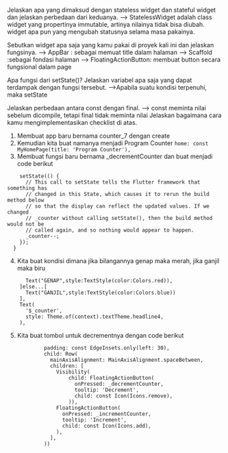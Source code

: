Jelaskan apa yang dimaksud dengan stateless widget dan stateful widget dan jelaskan perbedaan dari keduanya.
--> StatelessWidget adalah class widget yang propertinya immutable, artinya nilainya tidak bisa diubah. widget apa pun yang mengubah statusnya selama masa pakainya.

Sebutkan widget apa saja yang kamu pakai di proyek kali ini dan jelaskan fungsinya.
--> AppBar : sebagai memuat title dalam halaman
--> Scaffold :sebagai fondasi halaman
--> FloatingActionButton: membuat button secara fungsional dalam page

Apa fungsi dari setState()? Jelaskan variabel apa saja yang dapat terdampak dengan fungsi tersebut.
-->Apabila suatu kondisi terpenuhi, maka setState

Jelaskan perbedaan antara const dengan final.
--> const meminta nilai sebelum dicompile, tetapi final tidak meminta nilai
Jelaskan bagaimana cara kamu mengimplementasikan checklist di atas.
1. Membuat app baru bernama counter_7 dengan create
2. Kemudian kita buat namanya menjadi Program Counter ```home: const MyHomePage(title: 'Program Counter'),```
3. Membuat fungsi baru bernama _decrementCounter dan buat menjadi code berikut
```void _decrementCounter() {
    setState(() {
      // This call to setState tells the Flutter framework that something has
      // changed in this State, which causes it to rerun the build method below
      // so that the display can reflect the updated values. If we changed
      // _counter without calling setState(), then the build method would not be
      // called again, and so nothing would appear to happen.
      _counter--;
    });
  }
```
4. Kita buat kondisi dimana jika bilangannya genap maka merah, jika ganjil maka biru
```if(_counter%2==0)...[
      Text("GENAP",style:TextStyle(color:Colors.red)),
    ]else...[
      Text("GANJIL",style:TextStyle(color:Colors.blue))
    ],
    Text(
      '$_counter',
      style: Theme.of(context).textTheme.headline4,
    ),
```
5. Kita buat tombol untuk decrementnya dengan code berikut
``` floatingActionButton: Padding(
            padding: const EdgeInsets.only(left: 30),
            child: Row(
              mainAxisAlignment: MainAxisAlignment.spaceBetween,
              children: [
                Visibility(
                    child: FloatingActionButton(
                      onPressed: _decrementCounter,
                      tooltip: 'Decrement',
                      child: const Icon(Icons.remove),
                    )),
                FloatingActionButton(
                  onPressed: _incrementCounter,
                  tooltip: 'Increment',
                  child: const Icon(Icons.add),
                ),
              ],
            ))
```
